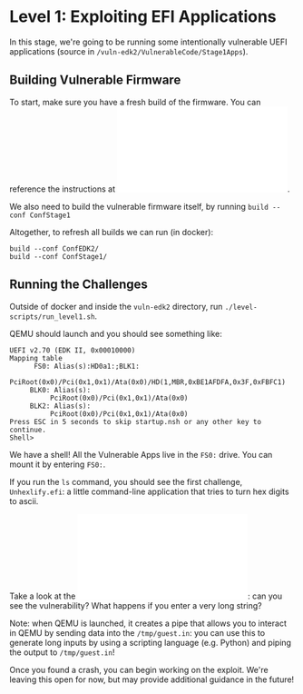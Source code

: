 # Level 1: Exploiting EFI Applications

In this stage, we're going to be running some intentionally vulnerable UEFI applications (source in `/vuln-edk2/VulnerableCode/Stage1Apps`).

## Building Vulnerable Firmware
To start, make sure you have a fresh build of the firmware.
You can reference the instructions at ![edk2-toolchain](../../edk2-build-toolchain/README.md).

We also need to build the vulnerable firmware itself, by running `build --conf ConfStage1`

Altogether, to refresh all builds we can run (in docker):

```console
build --conf ConfEDK2/
build --conf ConfStage1/
```

## Running the Challenges
Outside of docker and inside the `vuln-edk2` directory, run `./level-scripts/run_level1.sh`.

QEMU should launch and you should see something like:

```
UEFI v2.70 (EDK II, 0x00010000)
Mapping table
      FS0: Alias(s):HD0a1:;BLK1:
          PciRoot(0x0)/Pci(0x1,0x1)/Ata(0x0)/HD(1,MBR,0xBE1AFDFA,0x3F,0xFBFC1)
     BLK0: Alias(s):
          PciRoot(0x0)/Pci(0x1,0x1)/Ata(0x0)
     BLK2: Alias(s):
          PciRoot(0x0)/Pci(0x1,0x1)/Ata(0x0)
Press ESC in 5 seconds to skip startup.nsh or any other key to continue.
Shell>
```

We have a shell!
All the Vulnerable Apps live in the `FS0:` drive.
You can mount it by entering `FS0:`.

If you run the `ls` command, you should see the first challenge, `Unhexlify.efi`: a little command-line application that tries to turn hex digits to ascii.

Take a look at the ![source code](../../vuln-edk2/VulnerableCode/Stage1Apps/Unhexlify/Unhexlify.c): can you see the vulnerability? What happens if you enter a very long string?

Note: when QEMU is launched, it creates a pipe that allows you to interact in QEMU by sending data into the `/tmp/guest.in`: you can use this to generate long inputs by using a scripting language (e.g. Python) and piping the output to `/tmp/guest.in`!

Once you found a crash, you can begin working on the exploit.
We're leaving this open for now, but may provide additional guidance in the future!

